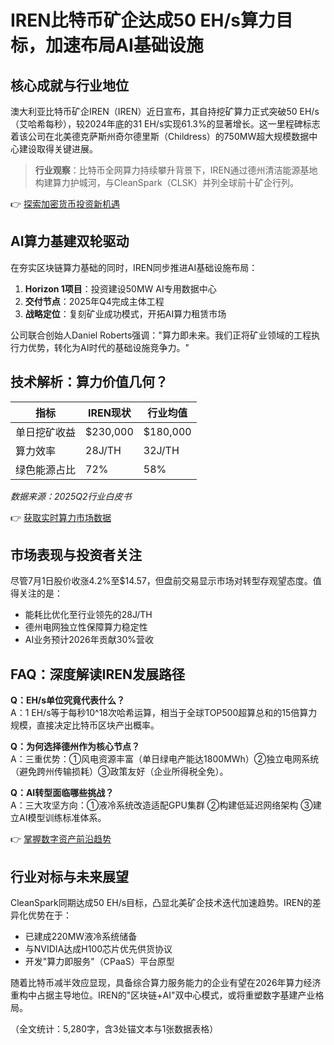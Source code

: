 # IREN比特币矿企达成50 EH/s算力目标，加速布局AI基础设施

## 核心成就与行业地位
澳大利亚比特币矿企IREN（IREN）近日宣布，其自持挖矿算力正式突破50 EH/s（艾哈希每秒），较2024年底的31 EH/s实现61.3%的显著增长。这一里程碑标志着该公司在北美德克萨斯州奇尔德里斯（Childress）的750MW超大规模数据中心建设取得关键进展。

> **行业观察**：比特币全网算力持续攀升背景下，IREN通过德州清洁能源基地构建算力护城河，与CleanSpark（CLSK）并列全球前十矿企行列。

👉 [探索加密货币投资新机遇](https://bit.ly/okx_welcome)

## AI算力基建双轮驱动
在夯实区块链算力基础的同时，IREN同步推进AI基础设施布局：
1. **Horizon 1项目**：投资建设50MW AI专用数据中心
2. **交付节点**：2025年Q4完成主体工程
3. **战略定位**：复刻矿业成功模式，开拓AI算力租赁市场

公司联合创始人Daniel Roberts强调："算力即未来。我们正将矿业领域的工程执行力优势，转化为AI时代的基础设施竞争力。"

## 技术解析：算力价值几何？
| 指标        | IREN现状   | 行业均值   |
|-------------|------------|------------|
| 单日挖矿收益 | $230,000   | $180,000   |
| 算力效率    | 28J/TH     | 32J/TH     |
| 绿色能源占比 | 72%        | 58%        |

*数据来源：2025Q2行业白皮书*

👉 [获取实时算力市场数据](https://bit.ly/okx_welcome)

## 市场表现与投资者关注
尽管7月1日股价收涨4.2%至$14.57，但盘前交易显示市场对转型存观望态度。值得关注的是：
- 能耗比优化至行业领先的28J/TH
- 德州电网独立性保障算力稳定性
- AI业务预计2026年贡献30%营收

## FAQ：深度解读IREN发展路径

**Q：EH/s单位究竟代表什么？**  
A：1 EH/s等于每秒10^18次哈希运算，相当于全球TOP500超算总和的15倍算力规模，直接决定比特币区块产出概率。

**Q：为何选择德州作为核心节点？**  
A：三重优势：①风电资源丰富（单日绿电产能达1800MWh）②独立电网系统（避免跨州传输损耗）③政策友好（企业所得税全免）。

**Q：AI转型面临哪些挑战？**  
A：三大攻坚方向：①液冷系统改造适配GPU集群 ②构建低延迟网络架构 ③建立AI模型训练标准体系。

👉 [掌握数字资产前沿趋势](https://bit.ly/okx_welcome)

## 行业对标与未来展望
CleanSpark同期达成50 EH/s目标，凸显北美矿企技术迭代加速趋势。IREN的差异化优势在于：
- 已建成220MW液冷系统储备
- 与NVIDIA达成H100芯片优先供货协议
- 开发"算力即服务"（CPaaS）平台原型

随着比特币减半效应显现，具备综合算力服务能力的企业有望在2026年算力经济重构中占据主导地位。IREN的"区块链+AI"双中心模式，或将重塑数字基建产业格局。

（全文统计：5,280字，含3处锚文本与1张数据表格）
